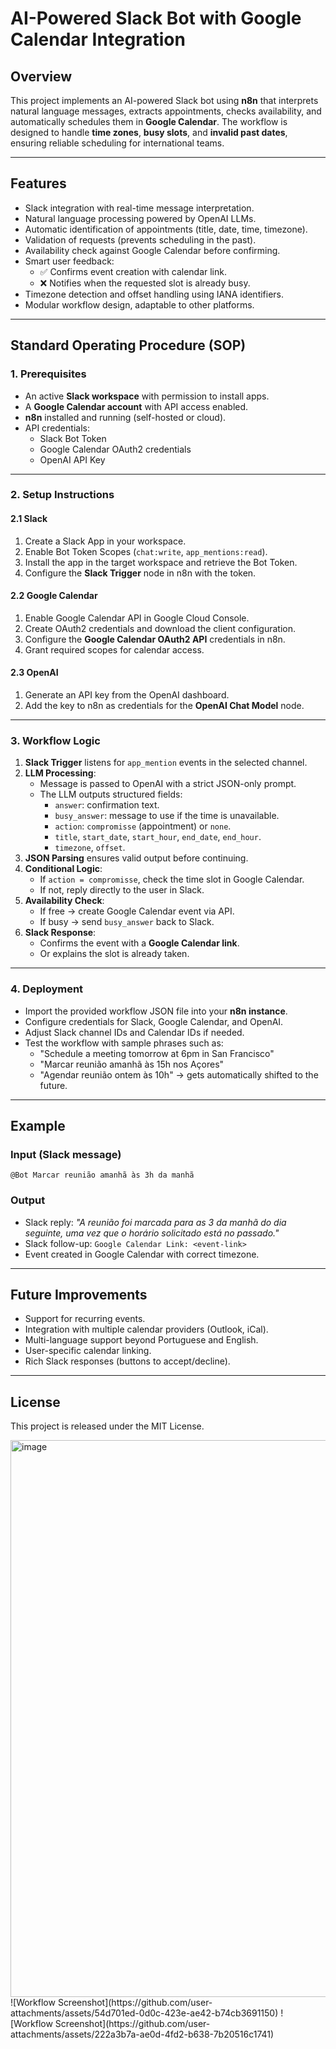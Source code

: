 # AI-Powered Slack Bot with Google Calendar Integration  

## Overview  
This project implements an AI-powered Slack bot using **n8n** that interprets natural language messages, extracts appointments, checks availability, and automatically schedules them in **Google Calendar**. The workflow is designed to handle **time zones**, **busy slots**, and **invalid past dates**, ensuring reliable scheduling for international teams.  

---

## Features  
- Slack integration with real-time message interpretation.  
- Natural language processing powered by OpenAI LLMs.  
- Automatic identification of appointments (title, date, time, timezone).  
- Validation of requests (prevents scheduling in the past).  
- Availability check against Google Calendar before confirming.  
- Smart user feedback:  
  - ✅ Confirms event creation with calendar link.  
  - ❌ Notifies when the requested slot is already busy.  
- Timezone detection and offset handling using IANA identifiers.  
- Modular workflow design, adaptable to other platforms.  

---

## Standard Operating Procedure (SOP)  

### 1. Prerequisites  
- An active **Slack workspace** with permission to install apps.  
- A **Google Calendar account** with API access enabled.  
- **n8n** installed and running (self-hosted or cloud).  
- API credentials:  
  - Slack Bot Token  
  - Google Calendar OAuth2 credentials  
  - OpenAI API Key  

---

### 2. Setup Instructions  

#### 2.1 Slack  
1. Create a Slack App in your workspace.  
2. Enable Bot Token Scopes (`chat:write`, `app_mentions:read`).  
3. Install the app in the target workspace and retrieve the Bot Token.  
4. Configure the **Slack Trigger** node in n8n with the token.  

#### 2.2 Google Calendar  
1. Enable Google Calendar API in Google Cloud Console.  
2. Create OAuth2 credentials and download the client configuration.  
3. Configure the **Google Calendar OAuth2 API** credentials in n8n.  
4. Grant required scopes for calendar access.  

#### 2.3 OpenAI  
1. Generate an API key from the OpenAI dashboard.  
2. Add the key to n8n as credentials for the **OpenAI Chat Model** node.  

---

### 3. Workflow Logic  

1. **Slack Trigger** listens for `app_mention` events in the selected channel.  
2. **LLM Processing**:  
   - Message is passed to OpenAI with a strict JSON-only prompt.  
   - The LLM outputs structured fields:  
     - `answer`: confirmation text.  
     - `busy_answer`: message to use if the time is unavailable.  
     - `action`: `compromisse` (appointment) or `none`.  
     - `title`, `start_date`, `start_hour`, `end_date`, `end_hour`.  
     - `timezone`, `offset`.  
3. **JSON Parsing** ensures valid output before continuing.  
4. **Conditional Logic**:  
   - If `action = compromisse`, check the time slot in Google Calendar.  
   - If not, reply directly to the user in Slack.  
5. **Availability Check**:  
   - If free → create Google Calendar event via API.  
   - If busy → send `busy_answer` back to Slack.  
6. **Slack Response**:  
   - Confirms the event with a **Google Calendar link**.  
   - Or explains the slot is already taken.  

---

### 4. Deployment  
- Import the provided workflow JSON file into your **n8n instance**.  
- Configure credentials for Slack, Google Calendar, and OpenAI.  
- Adjust Slack channel IDs and Calendar IDs if needed.  
- Test the workflow with sample phrases such as:  
  - "Schedule a meeting tomorrow at 6pm in San Francisco"  
  - "Marcar reunião amanhã às 15h nos Açores"  
  - "Agendar reunião ontem às 10h" → gets automatically shifted to the future.  

---

## Example  

### Input (Slack message)  
`@Bot Marcar reunião amanhã às 3h da manhã`  

### Output  
- Slack reply: *"A reunião foi marcada para as 3 da manhã do dia seguinte, uma vez que o horário solicitado está no passado."*  
- Slack follow-up: `Google Calendar Link: <event-link>`  
- Event created in Google Calendar with correct timezone.  

---

## Future Improvements  
- Support for recurring events.  
- Integration with multiple calendar providers (Outlook, iCal).  
- Multi-language support beyond Portuguese and English.  
- User-specific calendar linking.  
- Rich Slack responses (buttons to accept/decline).  

---

## License  
This project is released under the MIT License.  

<img width="1920" height="891" alt="image" src="https://github.com/user-attachments/assets/ca9ea0ba-7965-4030-aa7b-9f888ab7904f" />
![Workflow Screenshot](https://github.com/user-attachments/assets/54d701ed-0d0c-423e-ae42-b74cb3691150)  
![Workflow Screenshot](https://github.com/user-attachments/assets/222a3b7a-ae0d-4fd2-b638-7b20516c1741)  

